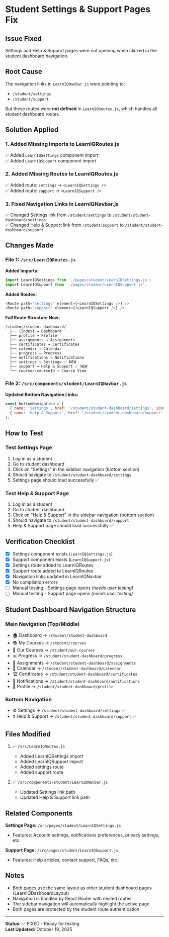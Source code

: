 # Student Settings & Support Pages Fix

## Issue Fixed
Settings and Help & Support pages were not opening when clicked in the student dashboard navigation.

## Root Cause
The navigation links in `LearnIQNavbar.js` were pointing to:
- `/student/settings`
- `/student/support`

But these routes were **not defined** in `LearnIQRoutes.js`, which handles all student dashboard routes.

## Solution Applied

### 1. Added Missing Imports to LearnIQRoutes.js
✅ Added `LearnIQSettings` component import  
✅ Added `LearnIQSupport` component import

### 2. Added Missing Routes to LearnIQRoutes.js
✅ Added route: `settings` → `<LearnIQSettings />`  
✅ Added route: `support` → `<LearnIQSupport />`

### 3. Fixed Navigation Links in LearnIQNavbar.js
✅ Changed Settings link from `/student/settings` to `/student/student-dashboard/settings`  
✅ Changed Help & Support link from `/student/support` to `/student/student-dashboard/support`

## Changes Made

### File 1: `/src/LearnIQRoutes.js`

**Added Imports:**
```javascript
import LearnIQSettings from './pages/student/LearnIQSettings.js';
import LearnIQSupport from './pages/student/LearnIQSupport.js';
```

**Added Routes:**
```javascript
<Route path="settings" element={<LearnIQSettings />} />
<Route path="support" element={<LearnIQSupport />} />
```

**Full Route Structure Now:**
```
/student/student-dashboard/
  ├── (index) → Dashboard
  ├── profile → Profile
  ├── assignments → Assignments
  ├── certificates → Certificates
  ├── calendar → Calendar
  ├── progress → Progress
  ├── notifications → Notifications
  ├── settings → Settings ✅ NEW
  ├── support → Help & Support ✅ NEW
  └── course/:courseId → Course View
```

### File 2: `/src/components/student/LearnIQNavbar.js`

**Updated Bottom Navigation Links:**
```javascript
const bottomNavigation = [
  { name: 'Settings', href: '/student/student-dashboard/settings', icon: FiSettings },
  { name: 'Help & Support', href: '/student/student-dashboard/support', icon: FiHelpCircle },
];
```

## How to Test

### Test Settings Page
1. Log in as a student
2. Go to student dashboard
3. Click on "Settings" in the sidebar navigation (bottom section)
4. Should navigate to `/student/student-dashboard/settings`
5. Settings page should load successfully ✅

### Test Help & Support Page
1. Log in as a student
2. Go to student dashboard
3. Click on "Help & Support" in the sidebar navigation (bottom section)
4. Should navigate to `/student/student-dashboard/support`
5. Help & Support page should load successfully ✅

## Verification Checklist

- [x] Settings component exists (`LearnIQSettings.js`)
- [x] Support component exists (`LearnIQSupport.js`)
- [x] Settings route added to LearnIQRoutes
- [x] Support route added to LearnIQRoutes
- [x] Navigation links updated in LearnIQNavbar
- [x] No compilation errors
- [ ] Manual testing - Settings page opens *(needs user testing)*
- [ ] Manual testing - Support page opens *(needs user testing)*

## Student Dashboard Navigation Structure

### Main Navigation (Top/Middle)
- 🏠 Dashboard → `/student/student-dashboard`
- 📚 My Courses → `/student/courses`
- 📖 Our Courses → `/student/our-courses`
- 📊 Progress → `/student/student-dashboard/progress`
- 📝 Assignments → `/student/student-dashboard/assignments`
- 📅 Calendar → `/student/student-dashboard/calendar`
- 🏆 Certificates → `/student/student-dashboard/certificates`
- 🔔 Notifications → `/student/student-dashboard/notifications`
- 👤 Profile → `/student/student-dashboard/profile`

### Bottom Navigation
- ⚙️ Settings → `/student/student-dashboard/settings` ✅
- ❓ Help & Support → `/student/student-dashboard/support` ✅

## Files Modified

1. ✅ `/src/LearnIQRoutes.js`
   - Added LearnIQSettings import
   - Added LearnIQSupport import
   - Added settings route
   - Added support route

2. ✅ `/src/components/student/LearnIQNavbar.js`
   - Updated Settings link path
   - Updated Help & Support link path

## Related Components

**Settings Page:** `/src/pages/student/LearnIQSettings.js`
- Features: Account settings, notifications preferences, privacy settings, etc.

**Support Page:** `/src/pages/student/LearnIQSupport.js`
- Features: Help articles, contact support, FAQs, etc.

## Notes

- Both pages use the same layout as other student dashboard pages (LearnIQDashboardLayout)
- Navigation is handled by React Router with nested routes
- The sidebar navigation will automatically highlight the active page
- Both pages are protected by the student route authentication

---

**Status:** ✅ FIXED - Ready for testing  
**Last Updated:** October 19, 2025
